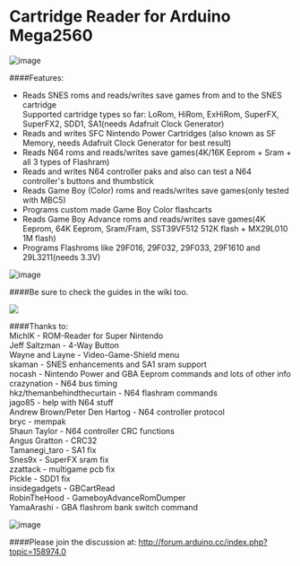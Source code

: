 # Cartridge Reader for Arduino Mega2560

![image](https://dl.dropboxusercontent.com/u/20912715/snes/Snes_Cart_Reader_Mega_Shield/v9/cartreaders.JPG)    

####Features:  
- Reads SNES roms and reads/writes save games from and to the SNES cartridge  
  Supported cartridge types so far: LoRom, HiRom, ExHiRom, SuperFX, SuperFX2, SDD1, SA1(needs Adafruit Clock Generator)  
- Reads and writes SFC Nintendo Power Cartridges (also known as SF Memory, needs Adafruit Clock Generator for best result)  
- Reads N64 roms and reads/writes save games(4K/16K Eeprom + Sram + all 3 types of Flashram)   
- Reads and writes N64 controller paks and also can test a N64 controller's buttons and thumbstick   
- Reads Game Boy (Color) roms and reads/writes save games(only tested with MBC5)  
- Programs custom made Game Boy Color flashcarts   
- Reads Game Boy Advance roms and reads/writes save games(4K Eeprom, 64K Eeprom, Sram/Fram, SST39VF512 512K flash + MX29L010 1M flash)   
- Programs Flashroms like 29F016, 29F032, 29F033, 29F1610 and 29L3211(needs 3.3V)   

![image](https://dl.dropboxusercontent.com/u/20912715/snes/Snes_Cart_Reader_Mega_Shield/v9/cartreader_bottom.JPG)    

####Be sure to check the guides in the wiki too.

[![](https://dl.dropboxusercontent.com/u/20912715/snes/Snes_Cart_Reader_Mega_Shield/wiki/video.jpg)](https://www.youtube.com/watch?v=lTuarlsCCuY)   

####Thanks to:  
   MichlK - ROM-Reader for Super Nintendo   
   Jeff Saltzman - 4-Way Button   
   Wayne and Layne - Video-Game-Shield menu   
   skaman - SNES enhancements and SA1 sram support   
   nocash - Nintendo Power and GBA Eeprom commands and lots of other info   
   crazynation - N64 bus timing   
   hkz/themanbehindthecurtain - N64 flashram commands   
   jago85 - help with N64 stuff   
   Andrew Brown/Peter Den Hartog - N64 controller protocol   
   bryc - mempak   
   Shaun Taylor - N64 controller CRC functions   
   Angus Gratton - CRC32   
   Tamanegi_taro - SA1 fix   
   Snes9x - SuperFX sram fix   
   zzattack - multigame pcb fix  
   Pickle - SDD1 fix   
   insidegadgets - GBCartRead   
   RobinTheHood - GameboyAdvanceRomDumper   
   YamaArashi - GBA flashrom bank switch command    

![image](https://dl.dropboxusercontent.com/u/20912715/snes/Snes_Cart_Reader_Mega_Shield/wiki/v82_components.jpg)   

####Please join the discussion at: http://forum.arduino.cc/index.php?topic=158974.0   
